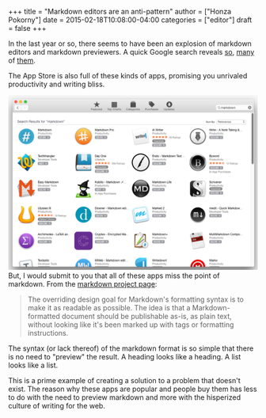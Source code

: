+++
title = "Markdown editors are an anti-pattern"
author = ["Honza Pokorny"]
date = 2015-02-18T10:08:00-04:00
categories = ["editor"]
draft = false
+++

In the last year or so, there seems to have been an explosion of markdown
editors and markdown previewers.  A quick Google search reveals [so](http://dillinger.io/), [many](https://stackedit.io/)
of [them](http://jbt.github.io/markdown-editor/).

The App Store is also full of these kinds of apps, promising you unrivaled
productivity and writing bliss.

![](/images/app-store-markdown.png)But, I would submit to you that all of these apps miss the point of markdown.
From the [markdown project page](http://daringfireball.net/projects/markdown/):

> The overriding design goal for Markdown's formatting syntax is to make it
> as readable as possible. The idea is that a Markdown-formatted document
> should be publishable as-is, as plain text, without looking like it's been
> marked up with tags or formatting instructions.

The syntax (or lack thereof) of the markdown format is so simple that there is
no need to "preview" the result.  A heading looks like a heading.  A list looks
like a list.

This is a prime example of creating a solution to a problem that doesn't exist.
The reason why these apps are popular and people buy them has less to do with
the need to preview markdown and more with the hisperized culture of writing
for the web.
